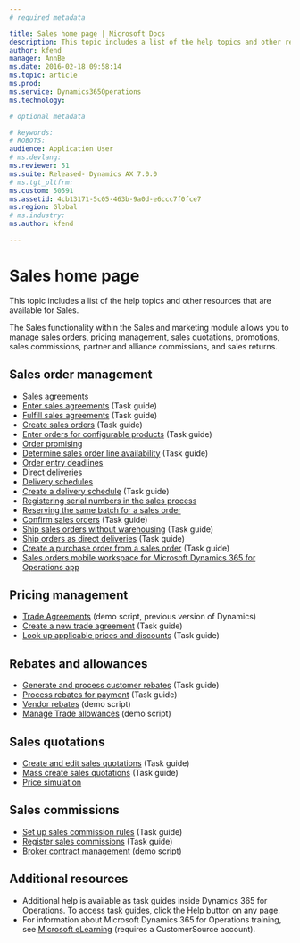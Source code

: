 ```yaml
---
# required metadata

title: Sales home page | Microsoft Docs
description: This topic includes a list of the help topics and other resources that are available for Sales.
author: kfend
manager: AnnBe
ms.date: 2016-02-18 09:58:14
ms.topic: article
ms.prod: 
ms.service: Dynamics365Operations
ms.technology: 

# optional metadata

# keywords: 
# ROBOTS: 
audience: Application User
# ms.devlang: 
ms.reviewer: 51
ms.suite: Released- Dynamics AX 7.0.0
# ms.tgt_pltfrm: 
ms.custom: 50591
ms.assetid: 4cb13171-5c05-463b-9a0d-e6ccc7f0fce7
ms.region: Global
# ms.industry: 
ms.author: kfend

---
```


# Sales home page

This topic includes a list of the help topics and other resources that are available for Sales.

The Sales functionality within the Sales and marketing module allows you to manage sales orders, pricing management, sales quotations, promotions, sales commissions, partner and alliance commissions, and sales returns.

## Sales order management
-   [Sales agreements](https://docs.microsoft.com/en-us/dynamics365/operations/manufacturing/sales-marketing/sales-agreements)
-   [Enter sales agreements](http://ax.help.dynamics.com/en/wiki/enter-sales-agreements/) (Task guide)
-   [Fulfill sales agreements](http://ax.help.dynamics.com/en/wiki/fulfill-sales-agreements/) (Task guide)
-   [Create sales orders](http://ax.help.dynamics.com/en/wiki/create-sales-orders/) (Task guide)
-   [Enter orders for configurable products](http://ax.help.dynamics.com/en/wiki/enter-orders-for-configurable-products/) (Task guide)
-   [Order promising](https://docs.microsoft.com/en-us/dynamics365/operations/manufacturing/sales-marketing/delivery-dates-and-available-to-promise-calculations)
-   [Determine sales order line availability](http://ax.help.dynamics.com/en/wiki/determine-sales-order-line-availability/) (Task guide)
-   [Order entry deadlines](https://docs.microsoft.com/en-us/dynamics365/operations/manufacturing/sales-marketing/order-entry-deadlines)
-   [Direct deliveries](https://docs.microsoft.com/en-us/dynamics365/operations/manufacturing/sales-marketing/direct-deliveries)
-   [Delivery schedules](https://docs.microsoft.com/en-us/dynamics365/operations/manufacturing/sales-marketing/delivery-schedules)
-   [Create a delivery schedule](http://ax.help.dynamics.com/en/wiki/create-a-delivery-schedule/) (Task guide)
-   [Registering serial numbers in the sales process](https://docs.microsoft.com/en-us/dynamics365/operations/manufacturing/product-information-management/registering-serial-numbers-in-the-sales-process)
-   [Reserving the same batch for a sales order](https://docs.microsoft.com/en-us/dynamics365/operations/manufacturing/inventory-management/reserving-the-same-batch-for-a-sales-order)
-   [Confirm sales orders](http://ax.help.dynamics.com/en/wiki/confirm-sales-orders/) (Task guide)
-   [Ship sales orders without warehousing](http://ax.help.dynamics.com/en/wiki/ship-sales-orders-without-warehousing/) (Task guide)
-   [Ship orders as direct deliveries](http://ax.help.dynamics.com/en/wiki/ship-orders-as-direct-deliveries/) (Task guide)
-   [Create a purchase order from a sales order](http://ax.help.dynamics.com/en/wiki/create-a-purchase-order-from-a-sales-order/) (Task guide)
-   [Sales orders mobile workspace for Microsoft Dynamics 365 for Operations app](https://docs.microsoft.com/en-us/dynamics365/operations/manufacturing/production-control/sales-orders-mobile-workspace)

## Pricing management
-   [Trade Agreements](https://mbs.microsoft.com/customersource/global/AX/learning/documentation/white-papers/msdaxtradeagmtwp) (demo script, previous version of Dynamics)
-   [Create a new trade agreement](http://ax.help.dynamics.com/en/wiki/create-a-new-trade-agreement/) (Task guide)
-   [Look up applicable prices and discounts](http://ax.help.dynamics.com/en/wiki/look-up-applicable-prices-and-discounts/) (Task guide)

## Rebates and allowances
-   [Generate and process customer rebates](http://ax.help.dynamics.com/en/wiki/generate-and-process-customer-rebates/) (Task guide)
-   [Process rebates for payment](http://ax.help.dynamics.com/en/wiki/process-rebates-for-payment/) (Task guide)
-   [Vendor rebates](https://mbs.microsoft.com/customersource/northamerica/AX/learning/documentation/white-papers/Vendor_rebates) (demo script)
-   [Manage Trade allowances](https://mbs.microsoft.com/customersource/global/AX/learning/documentation/white-papers/msdaxtradeallowancemanagement) (demo script)

## Sales quotations
-   [Create and edit sales quotations](http://ax.help.dynamics.com/en/wiki/create-and-edit-sales-quotations/) (Task guide)
-   [Mass create sales quotations](http://ax.help.dynamics.com/en/wiki/mass-create-sales-quotations/) (Task guide)
-   [Price simulation](https://docs.microsoft.com/en-us/dynamics365/operations/manufacturing/sales-marketing/price-simulation)

## Sales commissions
-   [Set up sales commission rules](http://ax.help.dynamics.com/en/wiki/set-up-sales-commission-rules/) (Task guide)
-   [Register sales commissions](http://ax.help.dynamics.com/en/wiki/register-sales-commissions/) (Task guide)
-   [Broker contract management](https://mbs.microsoft.com/customersource/global/AX/learning/documentation/white-papers/msdaxbrokercontmgmt) (demo script)

## Additional resources
-   Additional help is available as task guides inside Dynamics 365 for Operations. To access task guides, click the Help button on any page.
-   For information about Microsoft Dynamics 365 for Operations training, see [Microsoft eLearning](https://mbspartner.microsoft.com/AX/LearningPlans) (requires a CustomerSource account).


